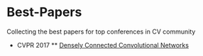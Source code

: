# Best-Papers
Collecting the best papers for top conferences in CV community

* CVPR 2017
** [Densely Connected Convolutional Networks](http://openaccess.thecvf.com/content_cvpr_2017/papers/Huang_Densely_Connected_Convolutional_CVPR_2017_paper.pdf)
